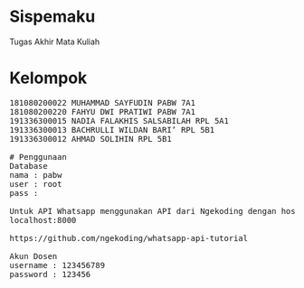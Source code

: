 # Sispemaku

Tugas Akhir Mata Kuliah

# Kelompok
<pre>
181080200022 MUHAMMAD SAYFUDIN PABW 7A1
181080200220 FAHYU DWI PRATIWI PABW 7A1
191336300015 NADIA FALAKHIS SALSABILAH RPL 5A1
191336300013 BACHRULLI WILDAN BARI’ RPL 5B1
191336300012 AHMAD SOLIHIN RPL 5B1
 
# Penggunaan
Database
nama : pabw
user : root
pass : 

Untuk API Whatsapp menggunakan API dari Ngekoding dengan host
localhost:8000

https://github.com/ngekoding/whatsapp-api-tutorial

Akun Dosen
username : 123456789
password : 123456
</pre>
